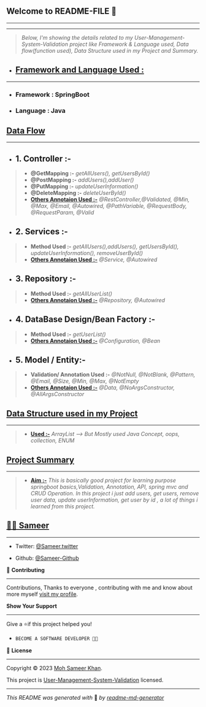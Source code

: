 
## **Welcome to README-FILE 👋**
___
___



> *Below, I'm showing the details related to my User-Management-System-Validation project like Framework & Language used, Data flow(function used), Data Structure used in my Project and Summary.*

-  ## [**Framework and Language Used :**](#heading-ids) ##
___
- ### Framework :  **SpringBoot**
- ### Language : **Java**


## [**Data Flow**](#heading-ids) ##
___
- ## 1. **Controller :-** ##
> - **@GetMapping :-**  *getAllUsers(), getUsersById()*
> - **@PostMapping :-** *addUsers(),addUser()*
> - **@PutMapping :-** *updateUserInformation()*
> - **@DeleteMapping :-** *deleteUserById()*
> - **[Others Annotaion Used :-](#heading-ids)** *@RestController,@Validated, @Min, @Max, @Email, @Autowired, @PathVariable, @RequestBody, @RequestParam, @Valid*

- ## 2. **Services :-** ##
> - **Method Used :-**  *getAllUsers(),addUsers(), getUsersById(), updateUserInformation(), removeUserById()*
> - **[Others Annotaion Used :-](#heading-ids)** *@Service, @Autowired*

- ## 3. **Repository :-** ##
> - **Method Used :-**  *getAllUserList()*
> - **[Others Annotaion Used :-](#heading-ids)** *@Repository, @Autowired*

- ## 4. **DataBase Design/Bean Factory :-** ##
> - **Method Used :-**  *getUserList()*
> - **[Others Annotaion Used :-](#heading-ids)** *@Configuration, @Bean*

- ## 5. **Model / Entity:-** ##
> - **Validation/ Annotation Used :-**  *@NotNull, @NotBlank, @Pattern, @Email, @Size, @Min, @Max, @NotEmpty*
> - **[Others Annotaion Used :-](#heading-ids)** *@Data, @NoArgsConstructor, @AllArgsConstructor*

## [**Data Structure used in my Project**](#heading-ids) ##
____
> - **[Used :-](#heading-ids)** *ArrayList --> But Mostly used Java Concept, oops, collection, ENUM*

## [**Project Summary**](#heading-ids) ##
____
> - **[Aim :-](#heading-ids)** *This is basically good project for learning purpose springboot basics,Validation, Annotation, API, spring mvc and CRUD Operation. In this project i just add users, get users, remove user data, update userInformation, get user by id , a lot of things i learned from this project.*

## **[👨‍💻 Sameer](#heading-ids)** ##
____

- Twitter: [@Sameer.twitter](https://twitter.com/Sameerr1819)

- Github: [@Sameer-Github](https://github.com/Moh-Sameer-Khan)


🤝 **Contributing**
___
Contributions, Thanks to everyone , contributing with me and know about more myself [visit my profile](https://www.instagram.com/sameer181911/).

**Show Your Support**
___
Give a ⭐if this project helped you!

- ```bash
  BECOME A SOFTWARE DEVELOPER 👩‍💻

<!-- Here something icon -->

📝 **License**
___
Copyright © 2023 [Moh Sameer Khan](#heading-ids).

This project is [User-Management-System-Validation](https://choosealicense.com/licenses/mit/) licensed.

___
*This README was generated with* 🧡 *by [readme-md-generator](https://www.makeareadme.com/)*









